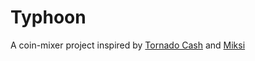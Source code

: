 # Typhoon

A coin-mixer project inspired by [Tornado Cash](https://github.com/tornadocash/tornado-core) and [Miksi](https://github.com/arnaucube/miksi-core)


